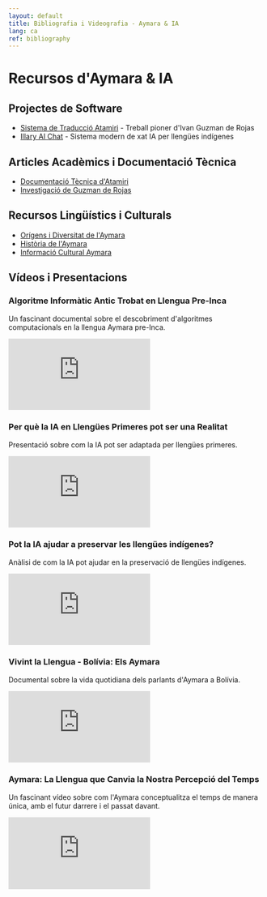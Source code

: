 ```yaml
---
layout: default
title: Bibliografia i Videografia - Aymara & IA
lang: ca
ref: bibliography
---
```


# Recursos d'Aymara & IA

<style>
.video-container {
    position: relative;
    padding-bottom: 28.125%; /* 157/280 = 0.28125 */
    height: 0;
    overflow: hidden;
    margin-bottom: 20px;
    max-width: 280px;
}

.video-container iframe {
    position: absolute;
    top: 0;
    left: 0;
    width: 100%;
    height: 100%;
}
</style>

## Projectes de Software
- [Sistema de Traducció Atamiri](http://www.atamiri.cc/en/AtamiriSolution/History/index.html) - Treball pioner d'Ivan Guzman de Rojas
- [Illary AI Chat](https://www.youtube.com/watch?v=yoOYqHnPlcM) - Sistema modern de xat IA per llengües indígenes

## Articles Acadèmics i Documentació Tècnica
- [Documentació Tècnica d'Atamiri](https://mt-archive.net/90/BCS-22-1994-Stanton.pdf)
- [Investigació de Guzman de Rojas](https://aclanthology.org/www.mt-archive.info/Guzman-2006.pdf)

## Recursos Lingüístics i Culturals
- [Orígens i Diversitat de l'Aymara](https://lingweb.eva.mpg.de/quechua/Eng/Sounds/Aymara/AymaraOriginsAndDiversity.htm)
- [Història de l'Aymara](https://aymara.org/webarchives/www2002/english/histo.php)
- [Informació Cultural Aymara](https://www.folklore.earth/culture/aymara/)

## Vídeos i Presentacions

### Algoritme Informàtic Antic Trobat en Llengua Pre-Inca
Un fascinant documental sobre el descobriment d'algoritmes computacionals en la llengua Aymara pre-Inca.

<div class="video-container">
<iframe src="https://www.youtube.com/embed/EXxauprYQEA" frameborder="0" allow="accelerometer; autoplay; clipboard-write; encrypted-media; gyroscope; picture-in-picture" allowfullscreen></iframe>
</div>

### Per què la IA en Llengües Primeres pot ser una Realitat
Presentació sobre com la IA pot ser adaptada per llengües primeres.

<div class="video-container">
<iframe src="https://www.youtube.com/embed/Omp3X-FXdLs" frameborder="0" allow="accelerometer; autoplay; clipboard-write; encrypted-media; gyroscope; picture-in-picture" allowfullscreen></iframe>
</div>

### Pot la IA ajudar a preservar les llengües indígenes?
Anàlisi de com la IA pot ajudar en la preservació de llengües indígenes.

<div class="video-container">
<iframe src="https://www.youtube.com/embed/pG9oHJWdJnY" frameborder="0" allow="accelerometer; autoplay; clipboard-write; encrypted-media; gyroscope; picture-in-picture" allowfullscreen></iframe>
</div>

### Vivint la Llengua - Bolívia: Els Aymara
Documental sobre la vida quotidiana dels parlants d'Aymara a Bolívia.

<div class="video-container">
<iframe src="https://www.youtube.com/embed/mrAFT4NbG7k" frameborder="0" allow="accelerometer; autoplay; clipboard-write; encrypted-media; gyroscope; picture-in-picture" allowfullscreen></iframe>
</div>

### Aymara: La Llengua que Canvia la Nostra Percepció del Temps
Un fascinant vídeo sobre com l'Aymara conceptualitza el temps de manera única, amb el futur darrere i el passat davant.

<div class="video-container">
<iframe src="https://www.youtube.com/embed/3nM5R23eGkE" frameborder="0" allow="accelerometer; autoplay; clipboard-write; encrypted-media; gyroscope; picture-in-picture" allowfullscreen></iframe>
</div>


